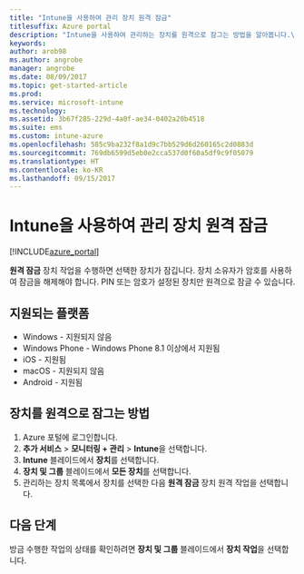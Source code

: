 ```yaml
---
title: "Intune을 사용하여 관리 장치 원격 잠금"
titlesuffix: Azure portal
description: "Intune을 사용하여 관리하는 장치를 원격으로 잠그는 방법을 알아봅니다.\""
keywords: 
author: arob98
ms.author: angrobe
manager: angrobe
ms.date: 08/09/2017
ms.topic: get-started-article
ms.prod: 
ms.service: microsoft-intune
ms.technology: 
ms.assetid: 3b67f285-229d-4a0f-ae34-0402a20b4518
ms.suite: ems
ms.custom: intune-azure
ms.openlocfilehash: 585c9ba232f8a1d9c7bb529d6d260165c2d0883d
ms.sourcegitcommit: 769db6599d5eb0e2cca537d0f60a5df9c9f05079
ms.translationtype: HT
ms.contentlocale: ko-KR
ms.lasthandoff: 09/15/2017
---
```

# <a name="remotely-lock-managed-devices-with-intune"></a>Intune을 사용하여 관리 장치 원격 잠금


[!INCLUDE[azure_portal](./includes/azure_portal.md)]

**원격 잠금** 장치 작업을 수행하면 선택한 장치가 잠깁니다. 장치 소유자가 암호를 사용하여 잠금을 해제해야 합니다. PIN 또는 암호가 설정된 장치만 원격으로 잠글 수 있습니다.

## <a name="supported-platforms"></a>지원되는 플랫폼

- Windows - 지원되지 않음
- Windows Phone - Windows Phone 8.1 이상에서 지원됨
- iOS - 지원됨
- macOS - 지원되지 않음
- Android - 지원됨

## <a name="how-to-remote-lock-a-device"></a>장치를 원격으로 잠그는 방법

1. Azure 포털에 로그인합니다.
2. **추가 서비스** > **모니터링 + 관리** > **Intune**을 선택합니다.
3. **Intune** 블레이드에서 **장치**를 선택합니다.
4. **장치 및 그룹** 블레이드에서 **모든 장치**를 선택합니다.
5. 관리하는 장치 목록에서 장치를 선택한 다음 **원격 잠금** 장치 원격 작업을 선택합니다.

## <a name="next-steps"></a>다음 단계

방금 수행한 작업의 상태를 확인하려면 **장치 및 그룹** 블레이드에서 **장치 작업**을 선택합니다.
